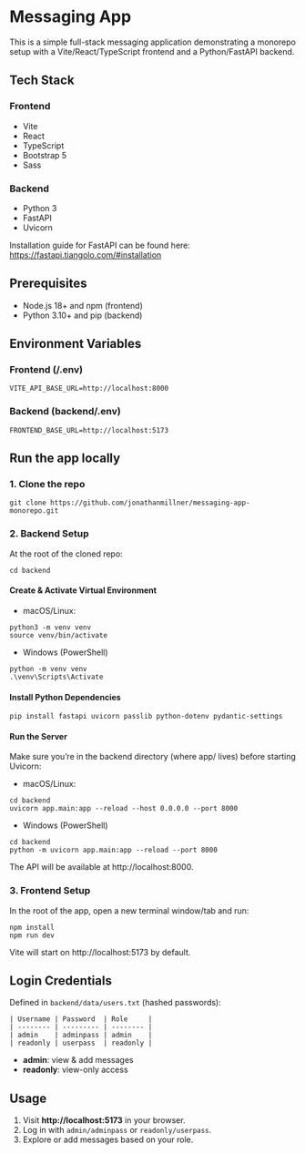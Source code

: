 # Messaging App

This is a simple full-stack messaging application demonstrating a monorepo setup with a Vite/React/TypeScript frontend and a Python/FastAPI backend.

##  Tech Stack
### Frontend
- Vite
- React
- TypeScript
- Bootstrap 5
- Sass

### Backend
- Python 3
- FastAPI
- Uvicorn

Installation guide for FastAPI can be found here:
https://fastapi.tiangolo.com/#installation

## Prerequisites
- Node.js 18+ and npm (frontend)
- Python 3.10+ and pip (backend)

## Environment Variables
### Frontend (/.env)
```
VITE_API_BASE_URL=http://localhost:8000
```

### Backend (backend/.env)
```
FRONTEND_BASE_URL=http://localhost:5173
```

## Run the app locally
### 1. Clone the repo
```
git clone https://github.com/jonathanmillner/messaging-app-monorepo.git
```

### 2. Backend Setup
At the root of the cloned repo:
```
cd backend
```
#### Create & Activate Virtual Environment
- macOS/Linux:
```
python3 -m venv venv
source venv/bin/activate
```
- Windows (PowerShell)
```
python -m venv venv
.\venv\Scripts\Activate
```

#### Install Python Dependencies
```
pip install fastapi uvicorn passlib python-dotenv pydantic-settings
```

#### Run the Server
Make sure you’re in the backend directory (where app/ lives) before starting Uvicorn:
- macOS/Linux:
```
cd backend
uvicorn app.main:app --reload --host 0.0.0.0 --port 8000
```
- Windows (PowerShell)
```
cd backend
python -m uvicorn app.main:app --reload --port 8000
```
The API will be available at http://localhost:8000.

### 3. Frontend Setup
In the root of the app, open a new terminal window/tab and run:
```
npm install
npm run dev
```
Vite will start on http://localhost:5173 by default.

## Login Credentials
Defined in `backend/data/users.txt` (hashed passwords):
```
| Username | Password  | Role     |
| -------- | --------- | -------- |
| admin    | adminpass | admin    |
| readonly | userpass  | readonly |
```
- **admin**: view & add messages
- **readonly**: view-only access

## Usage
1. Visit **http://localhost:5173** in your browser.
2. Log in with `admin/adminpass` or `readonly/userpass`.
3. Explore or add messages based on your role.
